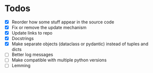 # Todos

- [X] Reorder how some stuff appear in the source code
- [X] Fix or remove the update mechanism
- [X] Update links to repo
- [X] Docstrings
- [X] Make separate objects (dataclass or pydantic) instead of tuples and dicts
- [ ] Better log messages
- [ ] Make compatible with multiple python versions
- [ ] Lemming
